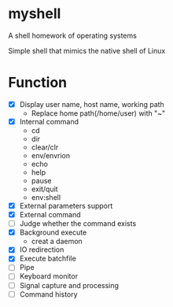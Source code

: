 # myshell
A shell homework of operating systems

Simple shell that mimics the native shell of Linux

# Function
- [x] Display user name, host name, working path
    + Replace home path(/home/user) with "~"
- [x] Internal command
    + cd
    + dir
    + clear/clr
    + env/envrion
    + echo
    + help
    + pause
    + exit/quit
    + env:shell
- [x] External parameters support
- [x] External command
- [ ] Judge whether the command exists 
- [x] Background execute
    + creat a daemon
- [x] IO redirection
- [x] Execute batchfile
- [ ] Pipe
- [ ] Keyboard monitor
- [ ] Signal capture and processing
- [ ] Command history
